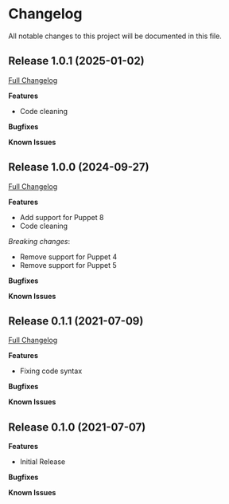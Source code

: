 # Changelog

All notable changes to this project will be documented in this file.

## Release 1.0.1 (2025-01-02)

[Full Changelog](https://github.com/webalexeu/puppet-windows_port_forwarding/compare/v1.0.0...v1.0.1)

**Features**

- Code cleaning

**Bugfixes**

**Known Issues**

## Release 1.0.0 (2024-09-27)

[Full Changelog](https://github.com/webalexeu/puppet-windows_port_forwarding/compare/v0.1.1...v1.0.0)

**Features**

- Add support for Puppet 8
- Code cleaning

*Breaking changes*:
 - Remove support for Puppet 4
 - Remove support for Puppet 5

**Bugfixes**

**Known Issues**

## Release 0.1.1 (2021-07-09)

[Full Changelog](https://github.com/webalexeu/puppet-windows_port_forwarding/compare/v0.1.0...v0.1.1)

**Features**

- Fixing code syntax

**Bugfixes**

**Known Issues**

## Release 0.1.0 (2021-07-07)

**Features**

- Initial Release

**Bugfixes**

**Known Issues**
